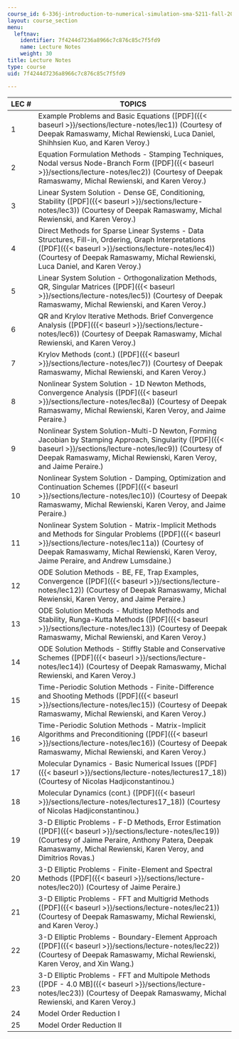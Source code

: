 ```yaml
---
course_id: 6-336j-introduction-to-numerical-simulation-sma-5211-fall-2003
layout: course_section
menu:
  leftnav:
    identifier: 7f4244d7236a8966c7c876c85c7f5fd9
    name: Lecture Notes
    weight: 30
title: Lecture Notes
type: course
uid: 7f4244d7236a8966c7c876c85c7f5fd9

---
```


| LEC # | TOPICS |
| --- | --- |
| 1 | Example Problems and Basic Equations ([PDF]({{< baseurl >}}/sections/lecture-notes/lec1)) (Courtesy of Deepak Ramaswamy, Michal Rewienski, Luca Daniel, Shihhsien Kuo, and Karen Veroy.) |
| 2 | Equation Formulation Methods - Stamping Techniques, Nodal versus Node-Branch Form ([PDF]({{< baseurl >}}/sections/lecture-notes/lec2)) (Courtesy of Deepak Ramaswamy, Michal Rewienski, and Karen Veroy.) |
| 3 | Linear System Solution - Dense GE, Conditioning, Stability ([PDF]({{< baseurl >}}/sections/lecture-notes/lec3)) (Courtesy of Deepak Ramaswamy, Michal Rewienski, and Karen Veroy.) |
| 4 | Direct Methods for Sparse Linear Systems - Data Structures, Fill-in, Ordering, Graph Interpretations ([PDF]({{< baseurl >}}/sections/lecture-notes/lec4)) (Courtesy of Deepak Ramaswamy, Michal Rewienski, Luca Daniel, and Karen Veroy.) |
| 5 | Linear System Solution - Orthogonalization Methods, QR, Singular Matrices ([PDF]({{< baseurl >}}/sections/lecture-notes/lec5)) (Courtesy of Deepak Ramaswamy, Michal Rewienski, and Karen Veroy.) |
| 6 | QR and Krylov Iterative Methods. Brief Convergence Analysis ([PDF]({{< baseurl >}}/sections/lecture-notes/lec6)) (Courtesy of Deepak Ramaswamy, Michal Rewienski, and Karen Veroy.) |
| 7 | Krylov Methods (cont.) ([PDF]({{< baseurl >}}/sections/lecture-notes/lec7)) (Courtesy of Deepak Ramaswamy, Michal Rewienski, and Karen Veroy.) |
| 8 | Nonlinear System Solution - 1D Newton Methods, Convergence Analysis ([PDF]({{< baseurl >}}/sections/lecture-notes/lec8a)) (Courtesy of Deepak Ramaswamy, Michal Rewienski, Karen Veroy, and Jaime Peraire.) |
| 9 | Nonlinear System Solution-Multi-D Newton, Forming Jacobian by Stamping Approach, Singularity ([PDF]({{< baseurl >}}/sections/lecture-notes/lec9)) (Courtesy of Deepak Ramaswamy, Michal Rewienski, Karen Veroy, and Jaime Peraire.) |
| 10 | Nonlinear System Solution - Damping, Optimization and Continuation Schemes ([PDF]({{< baseurl >}}/sections/lecture-notes/lec10)) (Courtesy of Deepak Ramaswamy, Michal Rewienski, Karen Veroy, and Jaime Peraire.) |
| 11 | Nonlinear System Solution - Matrix-Implicit Methods and Methods for Singular Problems ([PDF]({{< baseurl >}}/sections/lecture-notes/lec11a)) (Courtesy of Deepak Ramaswamy, Michal Rewienski, Karen Veroy, Jaime Peraire, and Andrew Lumsdaine.) |
| 12 | ODE Solution Methods - BE, FE, Trap Examples, Convergence ([PDF]({{< baseurl >}}/sections/lecture-notes/lec12)) (Courtesy of Deepak Ramaswamy, Michal Rewienski, Karen Veroy, and Jaime Peraire.) |
| 13 | ODE Solution Methods - Multistep Methods and Stability, Runga-Kutta Methods ([PDF]({{< baseurl >}}/sections/lecture-notes/lec13)) (Courtesy of Deepak Ramaswamy, Michal Rewienski, and Karen Veroy.) |
| 14 | ODE Solution Methods - Stiffly Stable and Conservative Schemes ([PDF]({{< baseurl >}}/sections/lecture-notes/lec14)) (Courtesy of Deepak Ramaswamy, Michal Rewienski, and Karen Veroy.) |
| 15 | Time-Periodic Solution Methods - Finite-Difference and Shooting Methods ([PDF]({{< baseurl >}}/sections/lecture-notes/lec15)) (Courtesy of Deepak Ramaswamy, Michal Rewienski, and Karen Veroy.) |
| 16 | Time-Periodic Solution Methods - Matrix-Implicit Algorithms and Preconditioning ([PDF]({{< baseurl >}}/sections/lecture-notes/lec16)) (Courtesy of Deepak Ramaswamy, Michal Rewienski, and Karen Veroy.) |
| 17 | Molecular Dynamics - Basic Numerical Issues ([PDF]({{< baseurl >}}/sections/lecture-notes/lectures17_18))(Courtesy of Nicolas Hadjiconstantinou.) |
| 18 | Molecular Dynamics (cont.) ([PDF]({{< baseurl >}}/sections/lecture-notes/lectures17_18)) (Courtesy of Nicolas Hadjiconstantinou.) |
| 19 | 3-D Elliptic Problems - F-D Methods, Error Estimation ([PDF]({{< baseurl >}}/sections/lecture-notes/lec19)) (Courtesy of Jaime Peraire, Anthony Patera, Deepak Ramaswamy, Michal Rewienski, Karen Veroy, and Dimitrios Rovas.) |
| 20 | 3-D Elliptic Problems - Finite-Element and Spectral Methods ([PDF]({{< baseurl >}}/sections/lecture-notes/lec20)) (Courtesy of Jaime Peraire.) |
| 21 | 3-D Elliptic Problems - FFT and Multigrid Methods ([PDF]({{< baseurl >}}/sections/lecture-notes/lec21)) (Courtesy of Deepak Ramaswamy, Michal Rewienski, and Karen Veroy.) |
| 22 | 3-D Elliptic Problems - Boundary-Element Approach ([PDF]({{< baseurl >}}/sections/lecture-notes/lec22)) (Courtesy of Deepak Ramaswamy, Michal Rewienski, Karen Veroy, and Xin Wang.) |
| 23 | 3-D Elliptic Problems - FFT and Multipole Methods ([PDF - 4.0 MB]({{< baseurl >}}/sections/lecture-notes/lec23)) (Courtesy of Deepak Ramaswamy, Michal Rewienski, and Karen Veroy.) |
| 24 | Model Order Reduction I |
| 25 | Model Order Reduction II